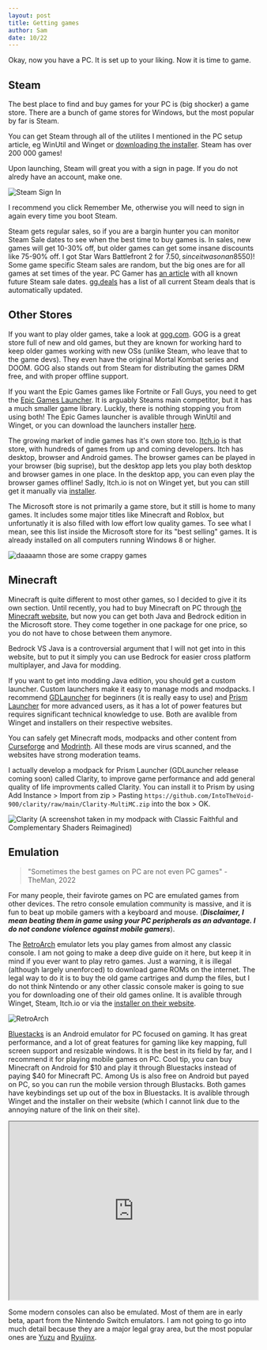 ```yaml
---
layout: post
title: Getting games
author: Sam
date: 10/22
---
```


Okay, now you have a PC. It is set up to your liking. Now it is time to game.

## Steam

The best place to find and buy games for your PC is (big shocker) a game store. There are a bunch of game stores for Windows, but the most popular by far is Steam.

You can get Steam through all of the utilites I mentioned in the PC setup article, eg WinUtil and Winget or [downloading the installer](https://cdn.akamai.steamstatic.com/client/installer/SteamSetup.exe). Steam has over 200 000 games!

Upon launching, Steam will great you with a sign in page. If you do not alredy have an account, make one. 

![Steam Sign In](https://github.com/Dispatch9001/moonwalk/raw/master/images/steam.png)

I recommend you click Remember Me, otherwise you will need to sign in again every time you boot Steam. 

Steam gets regular sales, so if you are a bargin hunter you can monitor Steam Sale dates to see when the best time to buy games is. In sales, new games will get 10-30% off, but older games can get some insane discounts like 75-90% off. I got Star Wars Battlefront 2 for $7.50, since it was on an 85% discount of its regular price ($50)! Some game specific Steam sales are random, but the big ones are for all games at set times of the year. PC Gamer has [an article](https://www.pcgamer.com/steam-sale-dates/) with all known future Steam sale dates. [gg.deals](https://gg.deals/deals/steam-deals/) has a list of all current Steam deals that is automatically updated.

## Other Stores

If you want to play older games, take a look at [gog.com](https://www.gog.com/). GOG is a great store full of new and old games, but they are known for working hard to keep older games working with new OSs (unlike Steam, who leave that to the game devs). They even have the original Mortal Kombat series and DOOM. GOG also stands out from Steam for distributing the games DRM free, and with proper offline support.

If you want the Epic Games games like Fortnite or Fall Guys, you need to get the [Epic Games Launcher](https://store.epicgames.com/en-US/). It is arguably Steams main competitor, but it has a much smaller game library. Luckly, there is nothing stopping you from using both! The Epic Games launcher is avalible through WinUtil and Winget, or you can download the launchers installer [here](https://launcher-public-service-prod06.ol.epicgames.com/launcher/api/installer/download/EpicGamesLauncherInstaller.msi).

The growing market of indie games has it's own store too. [Itch.io](https://itch.io/) is that store, with hundreds of games from up and coming developers. Itch has desktop, browser and Android games. The browser games can be played in your browser (big suprise), but the desktop app lets you play both desktop and browser games in one place. In the desktop app, you can even play the browser games offline! Sadly, Itch.io is not on Winget yet, but you can still get it manually via [installer](https://itch.io/app/download?platform=windows).

The Microsoft store is not primarily a game store, but it still is home to many games. It includes some major titles like Minecraft and Roblox, but unfortunatly it is also filled with low effort low quality games. To see what I mean, see this list inside the Microsoft store for its "best selling" games. It is already installed on all computers running Windows 8 or higher.

![daaaamn those are some crappy games](https://github.com/Dispatch9001/moonwalk/raw/master/images/slots.png)

## Minecraft

Minecraft is quite different to most other games, so I decided to give it its own section. Until recently, you had to buy Minecraft on PC through [the Minecraft website](https://www.minecraft.net/en-us), but now you can get both Java and Bedrock edition in the Microsoft store. They come together in one package for one price, so you do not have to chose between them anymore.

Bedrock VS Java is a controversial argument that I will not get into in this website, but to put it simply you can use Bedrock for easier cross platform multiplayer, and Java for modding.

If you want to get into modding Java edition, you should get a custom launcher. Custom launchers make it easy to manage mods and modpacks. I recommend [GDLauncher](https://gdevs.io/) for beginners (it is really easy to use) and [Prism Launcher](https://prismlauncher.org/) for more advanced users, as it has a lot of power features but requires significant technical knowledge to use. Both are avalible from Winget and installers on their respective websites.

You can safely get Minecraft mods, modpacks and other content from [Curseforge](https://www.curseforge.com/minecraft/mods) and [Modrinth](https://modrinth.com/). All these mods are virus scanned, and the websites have strong moderation teams. 

I actually develop a modpack for Prism Launcher (GDLauncher release coming soon) called Clarity, to improve game performance and add general quality of life improvments called Clarity. You can install it to Prism by using Add Instance > Import from zip > Pasting `https://github.com/IntoTheVoid-900/clarity/raw/main/Clarity-MultiMC.zip` into the box > OK. 

![Clarity](https://github.com/Dispatch9001/moonwalk/raw/master/images/clarity.png)
(A screenshot taken in my modpack with Classic Faithful and Complementary Shaders Reimagined)

## Emulation

> "Sometimes the best games on PC are not even PC games" - TheMan, 2022

For many people, their favirote games on PC are emulated games from other devices. The retro console emulation community is massive, and it is fun to beat up mobile gamers with a keyboard and mouse. (***Disclaimer, I mean beating them in game using your PC peripherals as an advantage. I do not condone violence against mobile gamers***).

The [RetroArch](https://www.retroarch.com/) emulator lets you play games from almost any classic console. I am not going to make a deep dive guide on it here, but keep it in mind if you ever want to play retro games. Just a warning, it is illegal (although largely unenforced) to download game ROMs on the internet. The legal way to do it is to buy the old game cartriges and dump the files, but I do not think Nintendo or any other classic console maker is going to sue you for downloading one of their old games online. It is avalible through Winget, Steam, Itch.io or via the [installer on their website](https://www.retroarch.com/index.php?page=platforms).

![RetroArch](https://github.com/Dispatch9001/moonwalk/raw/master/images/arch.png)

[Bluestacks](https://www.bluestacks.com/) is an Android emulator for PC focused on gaming. It has great performance, and a lot of great features for gaming like key mapping, full screen support and resizable windows. It is the best in its field by far, and I recommend it for playing mobile games on PC. Cool tip, you can buy Minecraft on Android for $10 and play it through Bluestacks instead of paying $40 for Minecraft PC. Among Us is also free on Android but payed on PC, so you can run the mobile version through Blustacks. Both games have keybindings set up out of the box in Bluestacks. It is avalible through Winget and the installer on their website (which I cannot link due to the annoying nature of the link on their site).

<iframe width="100%" height="360"
src="https://piped.kavin.rocks/embed/TvMG6kPcOjk">
</iframe>

Some modern consoles can also be emulated. Most of them are in early beta, apart from the Nintendo Switch emulators. I am not going to go into much detail because they are a major legal gray area, but the most popular ones are [Yuzu](https://yuzu-emu.org/) and [Ryujinx](https://ryujinx.org/).
